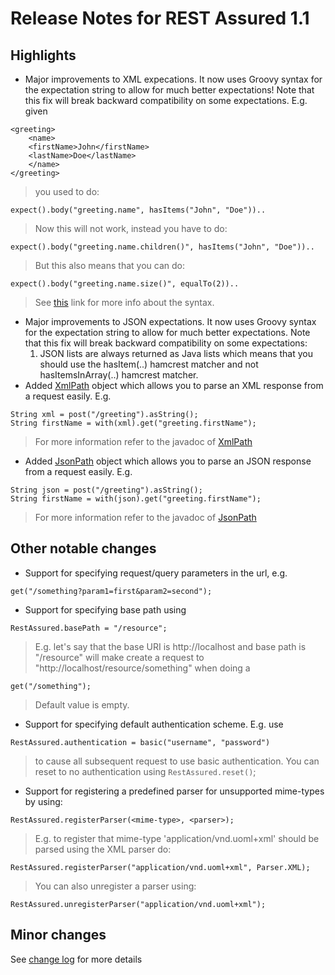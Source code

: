 # Release Notes for REST Assured 1.1 #

## Highlights ##
  * Major improvements to XML expecations. It now uses Groovy syntax for the expectation string to allow for much better expectations! Note that this fix will break backward compatibility on some expectations. E.g. given
```
<greeting>
    <name>
	<firstName>John</firstName>
	<lastName>Doe</lastName>
    </name>
</greeting>
```
> you used to do:
```
expect().body("greeting.name", hasItems("John", "Doe"))..
```
> Now this will not work, instead you have to do:
```
expect().body("greeting.name.children()", hasItems("John", "Doe"))..
```
> But this also means that you can do:
```
expect().body("greeting.name.size()", equalTo(2))..
```
> See [this](http://groovy.codehaus.org/Updating+XML+with+XmlSlurper) link for more info about the syntax.
  * Major improvements to JSON expectations. It now uses Groovy syntax for the expectation string to allow for much better expectations. Note that this fix will break backward compatibility on some expectations:
    1. JSON lists are always returned as Java lists which means that you should use the hasItem(..) hamcrest matcher and not hasItemsInArray(..) hamcrest matcher.
  * Added [XmlPath](http://rest-assured.googlecode.com/svn/tags/1.1/apidocs/com/jayway/restassured/path/xml/XmlPath.html) object which allows you to parse an XML response from a request easily. E.g.
```
String xml = post("/greeting").asString();
String firstName = with(xml).get("greeting.firstName");
```
> For more information refer to the javadoc of [XmlPath](http://rest-assured.googlecode.com/svn/tags/1.1/apidocs/com/jayway/restassured/path/xml/XmlPath.html)
  * Added [JsonPath](http://rest-assured.googlecode.com/svn/tags/1.1/apidocs/com/jayway/restassured/path/json/JsonPath.html) object which allows you to parse an JSON response from a request easily. E.g.
```
String json = post("/greeting").asString();
String firstName = with(json).get("greeting.firstName");
```
> For more information refer to the javadoc of [JsonPath](http://rest-assured.googlecode.com/svn/tags/1.1/apidocs/com/jayway/restassured/path/json/JsonPath.html)

## Other notable changes ##
  * Support for specifying request/query parameters in the url, e.g.
```
get("/something?param1=first&param2=second");
```
  * Support for specifying base path using
```
RestAssured.basePath = "/resource";
```
> E.g. let's say that the base URI is http://localhost and base path is "/resource" will make create a request to "http://localhost/resource/something" when doing a
```
get("/something");
```
> Default value is empty.
  * Support for specifying default authentication scheme. E.g. use
```
RestAssured.authentication = basic("username", "password")
```
> to cause all subsequent request to use basic authentication. You can reset to no authentication using `RestAssured.reset()`;
  * Support for registering a predefined parser for unsupported mime-types by using:
```
RestAssured.registerParser(<mime-type>, <parser>);
```
> E.g. to register that mime-type 'application/vnd.uoml+xml' should be parsed using the XML parser do:
```
RestAssured.registerParser("application/vnd.uoml+xml", Parser.XML);
```
> You can also unregister a parser using:
```
RestAssured.unregisterParser("application/vnd.uoml+xml");
```

## Minor changes ##
See [change log](http://github.com/jayway/rest-assured/raw/master/changelog.txt) for more details